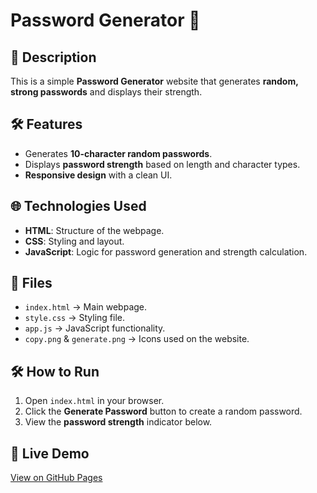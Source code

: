 # Password Generator 🔐

## 🚀 **Description**
This is a simple **Password Generator** website that generates **random, strong passwords** and displays their strength.  

## 🛠️ **Features**
- Generates **10-character random passwords**.  
- Displays **password strength** based on length and character types.  
- **Responsive design** with a clean UI.  

## 🌐 **Technologies Used**
- **HTML**: Structure of the webpage.  
- **CSS**: Styling and layout.  
- **JavaScript**: Logic for password generation and strength calculation.  

## 📂 **Files**
- `index.html` → Main webpage.  
- `style.css` → Styling file.  
- `app.js` → JavaScript functionality.  
- `copy.png` & `generate.png` → Icons used on the website.  

## 🛠️ **How to Run**
1. Open `index.html` in your browser.  
2. Click the **Generate Password** button to create a random password.  
3. View the **password strength** indicator below.  

## 🚀 **Live Demo**
[View on GitHub Pages](https://Addy754962.github.io/password-generator)  
